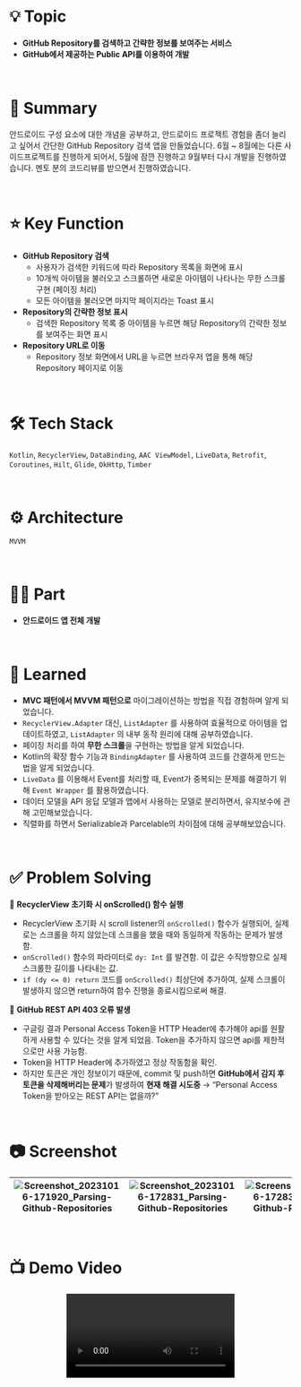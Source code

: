 # 💡 Topic

- **GitHub Repository를 검색하고 간략한 정보를 보여주는 서비스**
- **GitHub에서 제공하는 Public API를 이용하여 개발**

<br>

# 📝 Summary
안드로이드 구성 요소에 대한 개념을 공부하고, 안드로이드 프로젝트 경험을 좀더 늘리고 싶어서 간단한 GitHub Repository 검색 앱을 만들었습니다. 6월 ~ 8월에는 다른 사이드프로젝트를 진행하게 되어서, 5월에 잠깐 진행하고 9월부터 다시 개발을 진행하였습니다. 멘토 분의 코드리뷰를 받으면서 진행하였습니다.

<br>

# ⭐️ Key Function
- **GitHub Repository 검색**
    - 사용자가 검색한 키워드에 따라 Repository 목록을 화면에 표시
    - 10개씩 아이템을 불러오고 스크롤하면 새로운 아이템이 나타나는 무한 스크롤 구현 (페이징 처리)
    - 모든 아이템을 불러오면 마지막 페이지라는 Toast 표시
- **Repository의 간략한 정보 표시**
    - 검색한 Repository 목록 중 아이템을 누르면 해당 Repository의 간략한 정보를 보여주는 화면 표시
- **Repository URL로 이동**
    - Repository 정보 화면에서 URL을 누르면 브라우저 앱을 통해 해당 Repository 페이지로 이동

<br>

# 🛠 Tech Stack
`Kotlin`, `RecyclerView`, `DataBinding`, `AAC ViewModel`, `LiveData`, `Retrofit`, `Coroutines`, `Hilt`, `Glide`, `OkHttp`, `Timber`

<br>

# ⚙️ Architecture
`MVVM`

<br>

# 🤚🏻 Part
- **안드로이드 앱 전체 개발**
<br>

# 🤔 Learned
- **MVC 패턴에서 MVVM 패턴으로** 마이그레이션하는 방법을 직접 경험하며 알게 되었습니다.
- `RecyclerView.Adapter` 대신, `ListAdapter` 를 사용하여 효율적으로 아이템을 업데이트하였고, `ListAdapter` 의 내부 동작 원리에 대해 공부하였습니다.
- 페이징 처리를 하여 **무한 스크롤**을 구현하는 방법을 알게 되었습니다.
- Kotlin의 확장 함수 기능과 `BindingAdapter` 를 사용하여 코드를 간결하게 만드는 법을 알게 되었습니다.
- `LiveData` 를 이용해서 Event를 처리할 때, Event가 중복되는 문제를 해결하기 위해 `Event Wrapper` 를 활용하였습니다.
- 데이터 모델을 API 응답 모델과 앱에서 사용하는 모델로 분리하면서, 유지보수에 관해 고민해보았습니다.
- 직렬화를 하면서 Serializable과 Parcelable의 차이점에 대해 공부해보았습니다.

<br>

# ✅ Problem Solving

📌 **RecyclerView 초기화 시 onScrolled() 함수 실행**
- RecyclerView 초기화 시 scroll listener의 `onScrolled()` 함수가 실행되어, 실제로는 스크롤을 하지 않았는데 스크롤을 했을 때와 동일하게 작동하는 문제가 발생함.
- `onScrolled()` 함수의 파라미터로 `dy: Int` 를 발견함. 이 값은 수직방향으로 실제 스크롤한 길이를 나타내는 값.
- `if (dy <= 0) return` 코드를 `onScrolled()` 최상단에 추가하여, 실제 스크롤이 발생하지 않으면 return하여 함수 진행을 종료시킴으로써 해결.

📌 **GitHub REST API 403 오류 발생**
- 구글링 결과 Personal Access Token을 HTTP Header에 추가해야 api를 원활하게 사용할 수 있다는 것을 알게 되었음. Token을 추가하지 않으면 api를 제한적으로만 사용 가능함.
- Token을 HTTP Header에 추가하였고 정상 작동함을 확인.
- 하지만 토큰은 개인 정보이기 때문에, commit 및 push하면 **GitHub에서 감지 후 토큰을 삭제해버리는 문제**가 발생하여 **현재 해결 시도중** → “Personal Access Token을 받아오는 REST API는 없을까?”

<br>

# 📷 Screenshot
|![Screenshot_20231016-171920_Parsing-Github-Repositories](https://github.com/sdhong0609/Parsing-Github-Repositories/assets/78577085/8e47c3d7-345d-48bc-835e-2555c8397da0) |![Screenshot_20231016-172831_Parsing-Github-Repositories](https://github.com/sdhong0609/Parsing-Github-Repositories/assets/78577085/5508c326-642b-48af-8702-c4f55a5ba918) |![Screenshot_20231016-172831_Parsing-Github-Repositories](https://github.com/sdhong0609/Parsing-Github-Repositories/assets/78577085/5508c326-642b-48af-8702-c4f55a5ba918)|
|-|-|-|

<br>

# 📺 Demo Video

<div align="center">
  <video src="https://github.com/sdhong0609/Parsing-Github-Repositories/assets/78577085/98a8e6d3-dda7-4de8-a162-8cda76bf355e" />
</div>


